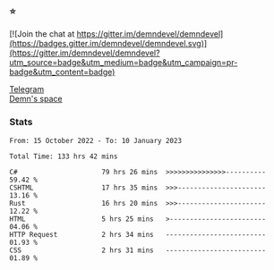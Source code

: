### :star:

[![Join the chat at https://gitter.im/demndevel/demndevel](https://badges.gitter.im/demndevel/demndevel.svg)](https://gitter.im/demndevel/demndevel?utm_source=badge&utm_medium=badge&utm_campaign=pr-badge&utm_content=badge)

[Telegram](https://t.me/demnometa) <br>
[Demn's space](http://demns.space)

### Stats

<!--START_SECTION:waka-->

```text
From: 15 October 2022 - To: 10 January 2023

Total Time: 133 hrs 42 mins

C#                     79 hrs 26 mins  >>>>>>>>>>>>>>>----------   59.42 %
CSHTML                 17 hrs 35 mins  >>>----------------------   13.16 %
Rust                   16 hrs 20 mins  >>>----------------------   12.22 %
HTML                   5 hrs 25 mins   >------------------------   04.06 %
HTTP Request           2 hrs 34 mins   -------------------------   01.93 %
CSS                    2 hrs 31 mins   -------------------------   01.89 %
```

<!--END_SECTION:waka-->
